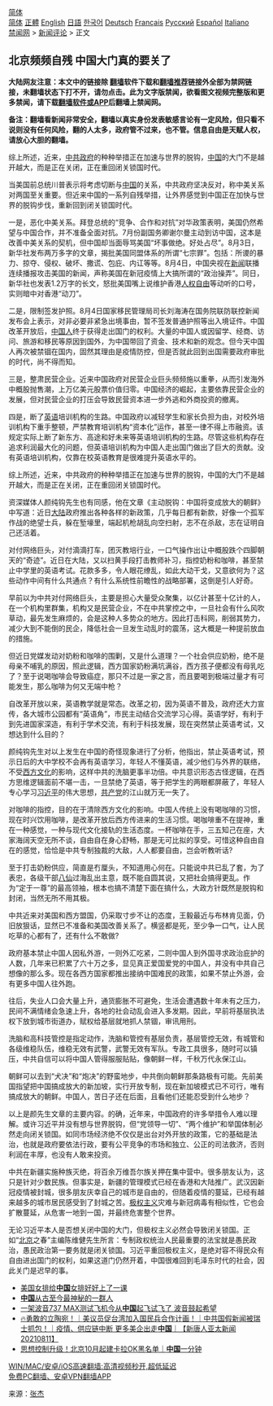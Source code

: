  <!-- 面包屑导航 --> <div class="breadcrumb"><!-- GTranslate: https://gtranslate.io/ -->  <div class="switcher notranslate">  <div class="selected">  <a href="#" onclick="return false;"> 简体</a>  </div>  <div class="option">  <a href="https://www.bannedbook.org" onclick="doGTranslate('zh-CN|zh-CN');jQuery('div.switcher div.selected a').html(jQuery(this).html());return false;" title="简体中文" class="nturl selected"> 简体</a>  <a href="https://www.bannedbook.org/zh-tw/" onclick="doGTranslate('zh-CN|zh-TW');jQuery('div.switcher div.selected a').html(jQuery(this).html());return false;" title="繁體中文" class="nturl"> 正體</a>  <a href="https://www.bannedbook.org/en/" onclick="doGTranslate('zh-CN|en');jQuery('div.switcher div.selected a').html(jQuery(this).html());return false;" title="English" class="nturl"> English</a>  <a href="https://www.bannedbook.org/ja/" onclick="doGTranslate('zh-CN|ja');jQuery('div.switcher div.selected a').html(jQuery(this).html());return false;" title="日本語" class="nturl"> 日語</a>  <a href="https://www.bannedbook.org/ko/" onclick="doGTranslate('zh-CN|ko');jQuery('div.switcher div.selected a').html(jQuery(this).html());return false;" title="한국어" class="nturl"> 한국어</a>  <a href="https://www.bannedbook.org/de/" onclick="doGTranslate('zh-CN|de');jQuery('div.switcher div.selected a').html(jQuery(this).html());return false;" title="Deutsch" class="nturl"> Deutsch</a>  <a href="https://www.bannedbook.org/fr/" onclick="doGTranslate('zh-CN|fr');jQuery('div.switcher div.selected a').html(jQuery(this).html());return false;" title="Français" class="nturl"> Français</a>  <a href="https://www.bannedbook.org/ru/" onclick="doGTranslate('zh-CN|ru');jQuery('div.switcher div.selected a').html(jQuery(this).html());return false;" title="Русский" class="nturl"> Русский</a>  <a href="https://www.bannedbook.org/es/" onclick="doGTranslate('zh-CN|es');jQuery('div.switcher div.selected a').html(jQuery(this).html());return false;" title="Español" class="nturl"> Español</a>  <a href="https://www.bannedbook.org/it/" onclick="doGTranslate('zh-CN|it');jQuery('div.switcher div.selected a').html(jQuery(this).html());return false;" title="Italiano" class="nturl"> Italiano</a>  </div>  </div>      <div class='breadcrumb-sub'><!-- Breadcrumb NavXT 6.3.0 --> <a href="https://www.bannedbook.org/" class="home">禁闻网</a> &gt; <a href="https://www.bannedbook.org/bnews/comments/" class="category">新闻评论</a> &gt; 正文</div></div><h2>北京频频自残 中国大门真的要关了</h2> <p class="notice"><b>大陆网友注意：本文中的链接除 <a href="https://github.com/bannedbook/fanqiang" >翻墙</a>软件下载和<a href="https://github.com/killgcd/justmysocks/blob/master/README.md">翻墙推荐</a>链接外全部为禁网链接，未翻墙状态下打不开，请勿点击。此为文字版禁闻，欲看图文视频完整版和更多禁闻，请下载<a href="https://github.com/bannedbook/fanqiang">翻墙软件或APP</a>后翻墙上禁闻网。</p><p>备注：翻墙看新闻非常安全，翻墙以真实身份发表敏感言论有一定风险，但只看不说则没有任何风险，翻的人太多，政府管不过来，也不管。信息自由是天赋人权，请放心大胆的翻墙。</b></p>  <div class="entry"> <p id="summary">综上所述，近来，<a href="https://www.bannedbook.org/bnews/tag/%e4%b8%ad%e5%85%b1/" class="st_tag internal_tag" rel="tag" title="标签 中共 下的日志">中共</a><a href="https://www.bannedbook.org/bnews/tag/%e6%94%bf%e5%ba%9c/" class="st_tag internal_tag" rel="tag" title="标签 政府 下的日志">政府</a>的种种举措正在加速与世界的脱钩，<span class='wp_keywordlink_affiliate'><a href="https://www.bannedbook.org/" title="中国" target="_blank">中国</a></span>的大门不是越开越大，而是正在关闭，正在重回闭关锁国时代。</p> <p>当美国前总统川普表示将考虑切断与<a href="https://www.bannedbook.org/bnews/tag/%E4%B8%AD%E5%9B%BD/" class="st_tag internal_tag" rel="tag" title="标签 中国 下的日志">中国</a>的关系，中共政府坚决反对，称中美关系对两国至关重要。但近来中国的一系列自残举措，让外界感觉到中国正在加快与世界的脱钩步伐，重新回到闭关锁国时代。</p> <p>一是，恶化中美关系。拜登总统的“竞争、合作和对抗”对华政策表明，美国仍然希望与中国合作，并不准备全面对抗。7月份副国务卿谢尔曼主动到访中国，这本是改善中美关系的契机，但中国却当面辱骂美国“坏事做绝。好处占尽”。8月3日，新华社发布两万多字的文章，揭批美国同盟体系的所谓“七宗罪”。包括：所谡的暴力、掠夺、侵权、破坏、撒谎、包庇、内讧等等。8月4日，中国央视在<span class='wp_keywordlink_affiliate'><a href="https://www.bannedbook.org/" title="新闻">新闻</a></span>联播连续播报攻击美国的新闻，声称美国在新冠疫情上大搞所谓的“政治操弄”。同日，新华社也发表1.2万字的长文，怒批美国嘴上说维护香港<span class='wp_keywordlink'><a href="https://www.bannedbook.org/forum19/" title="自由中国人权论坛" target="_blank">人权自由</a></span>等动听的口号，实则暗中对香港“动刀”。</p> <p>二是，限制签发护照。8月4日国家移民管理局司长刘海涛在国务院联防联控新闻发布会上表示，对非必要非紧急出境事由，暂不签发普通护照等出入境证件。中国改革开放后，<a href="https://www.bannedbook.org/bnews/tag/%e4%b8%ad%e5%9b%bd%e4%ba%ba/" class="st_tag internal_tag" rel="tag" title="标签 中国人 下的日志">中国人</a>终于获得走出国门的权利。大量的中国人或因留学、经商、访问、旅游和移民等原因到国外，为中国带回了资金、技术和新的观念。但今天中国人再次被禁锢在国内，固然其理由是疫情防控，但是否就此回到出国需要政府审批的时代，尚不得而知。</p> <p>三是，整肃民营企业。近来中国政府对民营企业巨头频频施以重拳，从而引发海外中概股抛售潮，上万亿美元股票价值归零。中国经济的崛起，主要依靠民营企业的发展，但对民营企业的打压会导致民营资本进一步外逃和外商投资的撤离。</p> <p>四是，断了<a href="https://www.bannedbook.org/bnews/tag/%E8%8B%B1%E8%AF%AD/" class="st_tag internal_tag" rel="tag" title="标签 英语 下的日志">英语</a>培训机构的生路。中国政府以减轻学生和家长负担为由，对校外培训机构下重手整顿，严禁教育培训机构“资本化”运作，甚至一律不得上市融资。该规定实际上断了新东方、高途和好未来等英语培训机构的生路。尽管这些机构存在追求利润最大化的问题，但英语培训机构为中国人走出国门做出了巨大的贡献。没有英语培训机构，仅靠在校英语教育是很难提升英语水平的。</p>  <p>综上所述，近来，中共政府的种种举措正在加速与世界的脱钩，中国的大门不是越开越大，而是正在关闭，正在重回闭关锁国时代。</p> <p>资深媒体人颜纯钩先生也有同感，他在文章《主动脱钩：中国将变成放大的朝鲜》中写道：近日<span class='wp_keywordlink_affiliate'><a href="https://www.bannedbook.org/" title="大陆" target="_blank">大陆</a></span>政府推出各种各样的新政策，几乎每日都有新款，好像一个孤军作战的绝望士兵，躲在堑壕里，端起机枪胡乱向空扫射，志不在杀敌，志在证明自己还活着。</p> <p>对付网络巨头，对付滴滴打车，团灭教培行业，一口气操作出让中概股跌个四脚朝天的“奇迹”。近日在大陆，又以扫黄手段打击教师补习，指控奶粉和咖啡，甚至禁止中学里的英语考试。花款多多，令人眼花缭乱，如此大动干戈，又意欲何为？这些动作中间有什么共通点？有什么系统性前瞻性的战略部署，这倒是引人好奇。</p> <p>早前以为中共对付网络巨头，主要是担心大量受众聚集，以亿计甚至十亿计的人，在一个机构里群集，机构又是民营企业，不在中共掌控之中，一旦社会有什么风吹草动，最先发生麻烦的，会是这种人多势众的地方。因此打击科网，削弱其势力，减少大到不能倒的民企，降低社会一旦发生动乱时的震荡，这大概是一种提前放血的措施。</p> <p>但近日党媒发动对奶粉和咖啡的围剿，又是什么道理？一个社会供应奶粉，绝不是母亲不哺乳的原因，照此逻辑，西方国家奶粉满坑满谷，西方孩子便都没有母乳吃了？至于说喝咖啡会导致癌症，那只不过是一家之言，而且要喝到极端过量才有可能发生，那么咖啡为何又无端中枪？</p> <p>自改革开放以来，英语教学就是常态。改革之初，因为英语不普及，政府还大力宣传，各大城市公园都有“英语角”，市民主动结合交流学习心得。英语学好，有利于到先进国家深造，有利于学术交流，有利于科技发展，现在突然禁止英语考试，又想达到什么目的？</p>  <p>颜纯钩先生对以上发生在中国的奇怪现象进行了分析，他指出，禁止英语考试，预示日后的大中学校不会再有英语学习，年轻人不懂英语，减少他们与外界的联络，不受<span class='wp_keywordlink'><a href="https://www.bannedbook.org/forum3/topic47.html" title="西方传统文化汇编" target="_blank">西方文化</a></span>的影响，这样中共的洗脑更事半功倍。中共意识形态古怪逻辑，在西方思维逻辑面前不堪一击，一旦禁绝了英语，等于把学生的两眼都屏蔽了，年轻人专心学习<a href="https://www.bannedbook.org/bnews/tag/%e4%b9%a0%e8%bf%91%e5%b9%b3/" class="st_tag internal_tag" rel="tag" title="标签 习近平 下的日志">习近平</a>的伟大思想，<a href="https://www.bannedbook.org/bnews/tag/%e5%85%b1%e4%ba%a7%e5%85%9a/" class="st_tag internal_tag" rel="tag" title="标签 共产党 下的日志">共产党</a>的江山就万无一失了。</p> <p>对咖啡的指控，目的在于清除西方文化的影响。中国人传统上没有喝咖啡的习惯，现在时兴饮用咖啡，是改革开放后西方传进来的生活习惯。喝咖啡重不在提神，重在一种感觉，一种与现代文化接轨的生活态度。一杯咖啡在手，三五知己在座，大家海阔天空无所不谈，自由自在身心舒畅，那是无可比拟的享受。可惜这种自由自在的感觉，恰恰是中共专制独裁的大敌，人人都要自由，岂会听教听话?</p> <p>至于打击奶粉供应，简直是冇厘头，不知道用心何在。只能说中共已乱了套，为了表忠，各级干部<span class='wp_keywordlink'><a href="https://www.bannedbook.org/forum3/topic44.html" title="八仙得道传" target="_blank">八仙</a></span>过海乱出主意，既不能自圆其说，又把社会搞得更乱。作为“定于一尊”的最高领袖，根本也搞不清楚下面在搞什么，大政方针既然是脱钩和封闭，当然无所不用其极。</p> <p>中共近来对美国和西方盟国，仍采取寸步不让的态度，王毅最近与布林肯见面，仍旧放狠话，显然已不准备和美国改善关系了。横竖都是死，至少争一口气，让人民吃草的心都有了，还有什么不敢做?</p> <p>政府基本禁止中国人因私外游，一则外汇吃紧，二则中国人到外国寻求政治庇护的人数，几年来已积累了六十万之多，显见真正爱国爱党的中国人，并没有中共自己想像的那么多。现在各西方国家都推出接纳中国难民的政策，如果不禁止外游，会有更多中国人往外跑。</p> <p>往后，失业人口会大量上升，通货膨胀不可避免，生活会遭遇数十年未有之压力，民间不满情绪会急速上升，各地的社会动乱会进入多发期。因此，早前将基层执法权下放到城市街道办，赋权给基层就地抓人禁锢，审讯用刑。</p>  <p>洗脑和高科技管控是指定动作，洗脑和管控有基层负责，基层管控无效，有城管和各级维稳队伍，维稳无效有武警，武警无效有军队。专政工具很多，随时可以镇压，中共自信可以将中国人管得服服贴贴，像朝鲜一样，千秋万代永保江山。</p> <p>朝鲜可以去到“犬决”和“炮决”的野蛮地步，中共倒向朝鲜那条路极有可能。先前美国指望把中国搞成放大的新加坡，实行开放专制，现在新加坡模式已不可行，唯有搞成放大的朝鲜。中国人，苦日子还在后面，且看他们还能忍受到什么地步？</p> <p>以上是颜先生文章的主要内容。的确，近年来，中国政府的许多举措令人难以理解。或许习近平并没有想与世界脱钩，但“党领导一切”、“两个维护”和举国体制必然走向闭关锁国。如同市场经济绝不仅仅是出台对外开放的政策，它的基础是法治，也就是政府要依法行政，要有公平竞争的市场和独立、公正的司法救济，否则利润在丰厚，也没有人敢来投资。</p> <p>中共在新疆实施种族灭绝，将百余万维吾尔族关押在集中营中。很多朋友认为，这只是针对少数民族。但事实是，新疆的管理模式已经在香港和大陆推广。武汉因新冠疫情被封城，很多朋友庆幸自己的城市是自由的，但随着疫情的蔓延，已经有越来越多的城市居民感受到了封城之苦。<span class='wp_keywordlink'><a href="https://www.bannedbook.org/forum2/topic223.html" title="极权主义与现代民主" target="_blank">极权主义</a></span>灾难与新冠病毒有相似性，它也会扩散蔓延，从危害一地到一国，并最终危害整个世界。</p> <p>无论习近平本人是否想关闭中国的大门，但极权主义必然会导致闭关锁国。正如“<a href="https://www.bannedbook.org/bnews/tag/%e5%8c%97%e4%ba%ac/" class="st_tag internal_tag" rel="tag" title="标签 北京 下的日志">北京</a>之春”主编陈维健先生所言：专制政权统治人民最重要的法宝就是愚民政治，愚民政治第一要务就是闭关锁国。习近平重回极权主义，是绝对容不得民众有自由进出国门的权利，如果这道门仍然开着，中国很难回到毛泽东时代的社会，因此关门是迟早的事。</p> <ul class='op-related-articles' title='相关阅读'> <li><a href='https://www.bannedbook.org/bnews/comments/20210811/1604589.html' target='_blank'>美国女排给<b>中国</b>女排好好上了一课</a></li> <li><a href='https://www.bannedbook.org/bnews/funmedia/20210811/1604587.html' target='_blank'><b>中国</b>从古至今最神秘的一群人</a></li> <li><a href='https://www.bannedbook.org/bnews/headline/20210811/1604585.html' target='_blank'>一架波音737 MAX测试飞机今从<b>中国</b>起飞试飞了 波音鼓起希望</a></li> <li><a href='https://www.bannedbook.org/bnews/taiwannews/20210811/1604571.html' target='_blank'>🔥勇敢的立陶宛！｜美议员促台湾加入国民兵合作计画！｜中共国假新闻被瑞士抓包！｜疫情、供应链中断 更多美企出走<b>中国</b>｜【新唐人亚太新闻20210811】</a></li> <li><a href='https://www.bannedbook.org/bnews/taiwannews/20210811/1604570.html' target='_blank'>思想控制升级！北京10月起建卡拉OK黑名单｜<b>中国</b>一分钟</a></li> </ul> <p class="texttj"> <a href="https://github.com/bannedbook/fanqiang/wiki/V2ray%E6%9C%BA%E5%9C%BA" target="_blank">WIN/MAC/安卓/iOS高速翻墙:高清视频秒开,超低延迟</a><br/> <a href="https://github.com/bannedbook/fanqiang/wiki/%E7%A6%81%E9%97%BB%E7%BD%91%E5%AE%89%E5%8D%93%E7%BF%BB%E5%A2%99%E6%96%B0%E9%97%BBAPP" target="_blank">免费PC翻墙、安卓VPN翻墙APP</a></p> <p> 来源：<a href="https://www.bannedbook.org/bnews/tag/%e5%bc%a0%e6%9d%b0/" class="st_tag internal_tag" rel="tag" title="标签 张杰 下的日志">张杰</a> </p><a name='sharetosocial'></a>  <div style="margin-bottom:5px;padding-bottom:5px;clear:both"> <div id="archive-pix-1" class="banner-ads"> <!-- AuctionX Display platform tag START --> <div id="26318x728x90x621x_ADSLOT2" clicktrack="%%CLICK_URL_ESC%%"></div> <!-- AuctionX Display platform tag END --> </div> <div id="archive-pix-2" class="banner-ads"> <!-- AuctionX Display platform tag START --> <div id="26315x300x250x621x_ADSLOT2" clicktrack="%%CLICK_URL_ESC%%"></div> <!-- AuctionX Display platform tag END --> </div> </div>  <div id="archive-pix-1" class="banner-ads"> <!-- AuctionX Display platform tag START --> <div id="26318x728x90x621x_ADSLOT3" clicktrack="%%CLICK_URL_ESC%%"></div> <!-- AuctionX Display platform tag END --> </div> </div><!--END ENTRY--> 